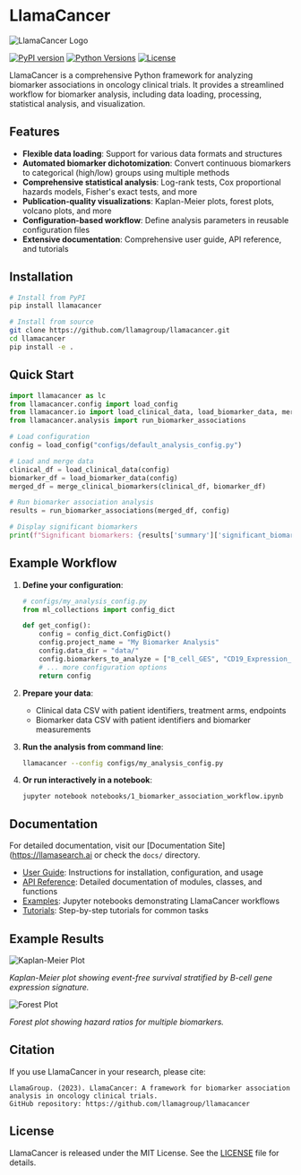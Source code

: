 # LlamaCancer

![LlamaCancer Logo](docs/images/llamacancer_logo.png)

[![PyPI version](https://img.shields.io/pypi/v/llamacancer.svg)](https://pypi.org/project/llamacancer/)
[![Python Versions](https://img.shields.io/pypi/pyversions/llamacancer.svg)](https://pypi.org/project/llamacancer/)
[![License](https://img.shields.io/github/license/llamagroup/llamacancer.svg)](https://github.com/llamagroup/llamacancer/blob/main/LICENSE)

LlamaCancer is a comprehensive Python framework for analyzing biomarker associations in oncology clinical trials. It provides a streamlined workflow for biomarker analysis, including data loading, processing, statistical analysis, and visualization.

## Features

- **Flexible data loading**: Support for various data formats and structures
- **Automated biomarker dichotomization**: Convert continuous biomarkers to categorical (high/low) groups using multiple methods
- **Comprehensive statistical analysis**: Log-rank tests, Cox proportional hazards models, Fisher's exact tests, and more
- **Publication-quality visualizations**: Kaplan-Meier plots, forest plots, volcano plots, and more
- **Configuration-based workflow**: Define analysis parameters in reusable configuration files
- **Extensive documentation**: Comprehensive user guide, API reference, and tutorials

## Installation

```bash
# Install from PyPI
pip install llamacancer

# Install from source
git clone https://github.com/llamagroup/llamacancer.git
cd llamacancer
pip install -e .
```

## Quick Start

```python
import llamacancer as lc
from llamacancer.config import load_config
from llamacancer.io import load_clinical_data, load_biomarker_data, merge_clinical_biomarkers
from llamacancer.analysis import run_biomarker_associations

# Load configuration
config = load_config("configs/default_analysis_config.py")

# Load and merge data
clinical_df = load_clinical_data(config)
biomarker_df = load_biomarker_data(config)
merged_df = merge_clinical_biomarkers(clinical_df, biomarker_df)

# Run biomarker association analysis
results = run_biomarker_associations(merged_df, config)

# Display significant biomarkers
print(f"Significant biomarkers: {results['summary']['significant_biomarkers']}")
```

## Example Workflow

1. **Define your configuration**:
   ```python
   # configs/my_analysis_config.py
   from ml_collections import config_dict

   def get_config():
       config = config_dict.ConfigDict()
       config.project_name = "My Biomarker Analysis"
       config.data_dir = "data/"
       config.biomarkers_to_analyze = ["B_cell_GES", "CD19_Expression_Level"]
       # ... more configuration options
       return config
   ```

2. **Prepare your data**:
   - Clinical data CSV with patient identifiers, treatment arms, endpoints
   - Biomarker data CSV with patient identifiers and biomarker measurements

3. **Run the analysis from command line**:
   ```bash
   llamacancer --config configs/my_analysis_config.py
   ```

4. **Or run interactively in a notebook**:
   ```
   jupyter notebook notebooks/1_biomarker_association_workflow.ipynb
   ```

## Documentation

For detailed documentation, visit our [Documentation Site](https://llamasearch.ai or check the `docs/` directory.

- [User Guide](docs/README.md): Instructions for installation, configuration, and usage
- [API Reference](docs/api/): Detailed documentation of modules, classes, and functions
- [Examples](notebooks/): Jupyter notebooks demonstrating LlamaCancer workflows
- [Tutorials](docs/tutorials/): Step-by-step tutorials for common tasks

## Example Results

![Kaplan-Meier Plot](docs/images/kaplan_meier_example.png)

*Kaplan-Meier plot showing event-free survival stratified by B-cell gene expression signature.*

![Forest Plot](docs/images/forest_plot_example.png)

*Forest plot showing hazard ratios for multiple biomarkers.*

## Citation

If you use LlamaCancer in your research, please cite:

```
LlamaGroup. (2023). LlamaCancer: A framework for biomarker association analysis in oncology clinical trials.
GitHub repository: https://github.com/llamagroup/llamacancer
```

## License

LlamaCancer is released under the MIT License. See the [LICENSE](LICENSE) file for details. 